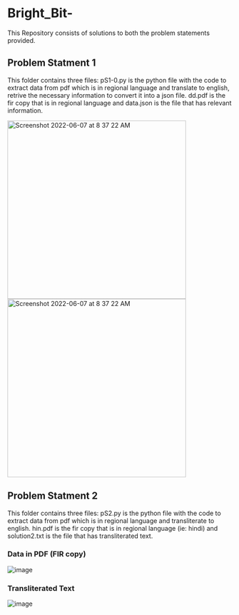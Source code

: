 # Bright_Bit-
This Repository consists of solutions to both the problem statements provided.

## Problem Statment 1
 This folder contains three files:
 pS1-0.py is the python file with the code to extract data from pdf which is in regional language and translate to english, retrive the necessary information to convert it into a json file.
 dd.pdf is the fir copy that is in regional language and data.json is the file that has relevant information.
 
 
<tr>
    <td><img width="400" alt="Screenshot 2022-06-07 at 8 37 22 AM" src="https://user-images.githubusercontent.com/65002995/178812187-3da55fca-e9b6-4e10-8bbd-eb487209d73f.png">
</td>
     <td><img width="400" alt="Screenshot 2022-06-07 at 8 37 22 AM" src="https://user-images.githubusercontent.com/65002995/178812209-06fe2433-2c03-408d-b8d1-fcc8bf4e9d7f.png">
</td>
  </tr>

## Problem Statment 2
 This folder contains three files:
 pS2.py is the python file with the code to extract data from pdf which is in regional language and transliterate to english.
 hin.pdf is the fir copy that is in regional language (ie: hindi) and solution2.txt is the file that has transliterated text.
 
  ### Data in PDF (FIR copy)
![image](https://user-images.githubusercontent.com/65002995/178813016-315b56fc-a744-4700-b226-550200507d8c.png)
 ### Transliterated Text
![image](https://user-images.githubusercontent.com/65002995/178813057-0a375895-b4be-45c7-b797-737fad38f680.png)

